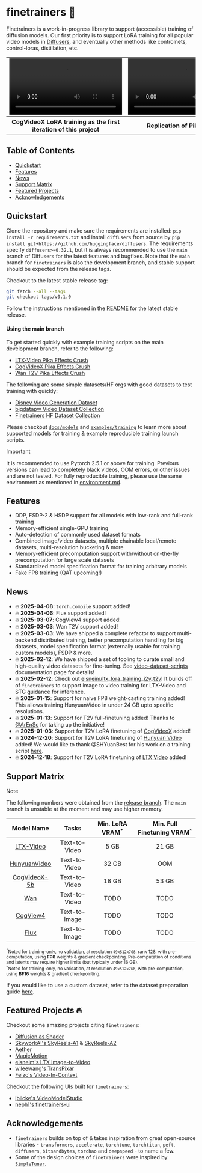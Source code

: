 # finetrainers 🧪

Finetrainers is a work-in-progress library to support (accessible) training of diffusion models. Our first priority is to support LoRA training for all popular video models in [Diffusers](https://github.com/huggingface/diffusers), and eventually other methods like controlnets, control-loras, distillation, etc.

<table align="center">
<tr>
  <td align="center"><video src="https://github.com/user-attachments/assets/aad07161-87cb-4784-9e6b-16d06581e3e5">Your browser does not support the video tag.</video></td>
  <td align="center"><video src="https://github.com/user-attachments/assets/c23d53e2-b422-4084-9156-3fce9fd01dad">Your browser does not support the video tag.</video></td>
</tr>
<tr>
  <th align="center">CogVideoX LoRA training as the first iteration of this project</th>
  <th align="center">Replication of PikaEffects</th>
</tr>
</table>

## Table of Contents

- [Quickstart](#quickstart)
- [Features](#features)
- [News](#news)
- [Support Matrix](#support-matrix)
- [Featured Projects](#featured-projects-)
- [Acknowledgements](#acknowledgements)

## Quickstart

Clone the repository and make sure the requirements are installed: `pip install -r requirements.txt` and install `diffusers` from source by `pip install git+https://github.com/huggingface/diffusers`. The requirements specify `diffusers>=0.32.1`, but it is always recommended to use the `main` branch of Diffusers for the latest features and bugfixes. Note that the `main` branch for `finetrainers` is also the development branch, and stable support should be expected from the release tags.

Checkout to the latest stable release tag:

```bash
git fetch --all --tags
git checkout tags/v0.1.0
```

Follow the instructions mentioned in the [README](https://github.com/a-r-r-o-w/finetrainers/tree/v0.0.1) for the latest stable release.

#### Using the main branch

To get started quickly with example training scripts on the main development branch, refer to the following:
- [LTX-Video Pika Effects Crush](./examples/training/sft/ltx_video/crush_smol_lora/)
- [CogVideoX Pika Effects Crush](./examples/training/sft/cogvideox/crush_smol_lora/)
- [Wan T2V Pika Effects Crush](./examples/training/sft/wan/crush_smol_lora/)

The following are some simple datasets/HF orgs with good datasets to test training with quickly:
- [Disney Video Generation Dataset](https://huggingface.co/datasets/Wild-Heart/Disney-VideoGeneration-Dataset)
- [bigdatapw Video Dataset Collection](https://huggingface.co/bigdata-pw)
- [Finetrainers HF Dataset Collection](https://huggingface.co/finetrainers)

Please checkout [`docs/models`](./docs/models/) and [`examples/training`](./examples/training/) to learn more about supported models for training & example reproducible training launch scripts.

> [!IMPORTANT] 
> It is recommended to use Pytorch 2.5.1 or above for training. Previous versions can lead to completely black videos, OOM errors, or other issues and are not tested. For fully reproducible training, please use the same environment as mentioned in [environment.md](./docs/environment.md).

## Features

- DDP, FSDP-2 & HSDP support for all models with low-rank and full-rank training
- Memory-efficient single-GPU training
- Auto-detection of commonly used dataset formats
- Combined image/video datasets, multiple chainable local/remote datasets, multi-resolution bucketing & more
- Memory-efficient precomputation support with/without on-the-fly precomputation for large scale datasets
- Standardized model specification format for training arbitrary models
- Fake FP8 training (QAT upcoming!)

## News

- 🔥 **2025-04-08**: `torch.compile` support added!
- 🔥 **2025-04-06**: Flux support added!
- 🔥 **2025-03-07**: CogView4 support added!
- 🔥 **2025-03-03**: Wan T2V support added!
- 🔥 **2025-03-03**: We have shipped a complete refactor to support multi-backend distributed training, better precomputation handling for big datasets, model specification format (externally usable for training custom models), FSDP & more.
- 🔥 **2025-02-12**: We have shipped a set of tooling to curate small and high-quality video datasets for fine-tuning. See [video-dataset-scripts](https://github.com/huggingface/video-dataset-scripts) documentation page for details!
- 🔥 **2025-02-12**: Check out [eisneim/ltx_lora_training_i2v_t2v](https://github.com/eisneim/ltx_lora_training_i2v_t2v/)! It builds off of `finetrainers` to support image to video training for LTX-Video and STG guidance for inference.
- 🔥 **2025-01-15**: Support for naive FP8 weight-casting training added! This allows training HunyuanVideo in under 24 GB upto specific resolutions.
- 🔥 **2025-01-13**: Support for T2V full-finetuning added! Thanks to [@ArEnSc](https://github.com/ArEnSc) for taking up the initiative!
- 🔥 **2025-01-03**: Support for T2V LoRA finetuning of [CogVideoX](https://huggingface.co/docs/diffusers/main/api/pipelines/cogvideox) added!
- 🔥 **2024-12-20**: Support for T2V LoRA finetuning of [Hunyuan Video](https://huggingface.co/docs/diffusers/main/api/pipelines/hunyuan_video) added! We would like to thank @SHYuanBest for his work on a training script [here](https://github.com/huggingface/diffusers/pull/10254).
- 🔥 **2024-12-18**: Support for T2V LoRA finetuning of [LTX Video](https://huggingface.co/docs/diffusers/main/api/pipelines/ltx_video) added!

## Support Matrix

> [!NOTE]
> The following numbers were obtained from the [release branch](https://github.com/a-r-r-o-w/finetrainers/tree/v0.0.1). The `main` branch is unstable at the moment and may use higher memory.

<div align="center">

| **Model Name**                                 | **Tasks**     | **Min. LoRA VRAM<sup>*</sup>**     | **Min. Full Finetuning VRAM<sup>^</sup>**     |
|:----------------------------------------------:|:-------------:|:----------------------------------:|:---------------------------------------------:|
| [LTX-Video](./docs/models/ltx_video.md)        | Text-to-Video | 5 GB                               | 21 GB                                         |
| [HunyuanVideo](./docs/models/hunyuan_video.md) | Text-to-Video | 32 GB                              | OOM                                           |
| [CogVideoX-5b](./docs/models/cogvideox.md)     | Text-to-Video | 18 GB                              | 53 GB                                         |
| [Wan](./docs/models/wan.md)                    | Text-to-Video | TODO                               | TODO                                          |
| [CogView4](./docs/models/cogview4.md)          | Text-to-Image | TODO                               | TODO                                          |
| [Flux](./docs/models/flux.md)                  | Text-to-Image | TODO                               | TODO                                          |

</div>

<sub><sup>*</sup>Noted for training-only, no validation, at resolution `49x512x768`, rank 128, with pre-computation, using **FP8** weights & gradient checkpointing. Pre-computation of conditions and latents may require higher limits (but typically under 16 GB).</sub><br/>
<sub><sup>^</sup>Noted for training-only, no validation, at resolution `49x512x768`, with pre-computation, using **BF16** weights & gradient checkpointing.</sub>

If you would like to use a custom dataset, refer to the dataset preparation guide [here](./docs/dataset/README.md).

## Featured Projects 🔥

Checkout some amazing projects citing `finetrainers`:
- [Diffusion as Shader](https://github.com/IGL-HKUST/DiffusionAsShader)
- [SkyworkAI's SkyReels-A1](https://github.com/SkyworkAI/SkyReels-A1) & [SkyReels-A2](https://github.com/SkyworkAI/SkyReels-A2)
- [Aether](https://github.com/OpenRobotLab/Aether)
- [MagicMotion](https://github.com/quanhaol/MagicMotion)
- [eisneim's LTX Image-to-Video](https://github.com/eisneim/ltx_lora_training_i2v_t2v/)
- [wileewang's TransPixar](https://github.com/wileewang/TransPixar)
- [Feizc's Video-In-Context](https://github.com/feizc/Video-In-Context)

Checkout the following UIs built for `finetrainers`:
- [jbilcke's VideoModelStudio](https://github.com/jbilcke-hf/VideoModelStudio)
- [neph1's finetrainers-ui](https://github.com/neph1/finetrainers-ui)

## Acknowledgements

* `finetrainers` builds on top of & takes inspiration from great open-source libraries - `transformers`, `accelerate`, `torchtune`, `torchtitan`, `peft`, `diffusers`, `bitsandbytes`, `torchao` and `deepspeed` - to name a few.
* Some of the design choices of `finetrainers` were inspired by [`SimpleTuner`](https://github.com/bghira/SimpleTuner).
